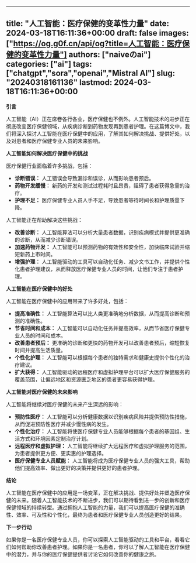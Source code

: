 
---
title: "人工智能：医疗保健的变革性力量"
date: 2024-03-18T16:11:36+00:00
draft: false
images: ["https://og.g0f.cn/api/og?title=人工智能：医疗保健的变革性力量"]
authors: ["naiveのai"]
categories: ["ai"]
tags: ["chatgpt","sora","openai","Mistral AI"]
slug: "20240318161136"
lastmod: 2024-03-18T16:11:36+00:00
---
**引言**

人工智能（AI）正在席卷各行各业，医疗保健也不例外。人工智能技术的进步正在彻底改变医疗保健领域，从疾病诊断到药物发现再到患者护理。在这篇博文中，我们将深入探讨人工智能在医疗保健中的应用，了解其如何解决挑战、提供好处，以及对患者和医疗保健专业人员的未来影响。

**人工智能如何解决医疗保健中的挑战**

医疗保健行业面临着许多挑战，包括：

- **诊断错误：** 人工错误会导致漏诊和误诊，从而影响患者预后。
- **药物开发缓慢：** 新药的开发和测试过程耗时且昂贵，阻碍了患者获得急需的治疗。
- **护理不足：** 医疗保健专业人员人手不足，导致患者等待时间长和护理质量下降。

人工智能正在帮助解决这些挑战：

- **改善诊断：** 人工智能算法可以分析大量患者数据，识别疾病模式并提供更准确的诊断，从而减少诊断错误。
- **加速药物开发：** 人工智能可以预测药物的有效性和安全性，加快临床试验并缩短新药上市时间。
- **增强护理：** 人工智能驱动的工具可以自动化任务、减少文书工作，并提供个性化患者护理建议，从而释放医疗保健专业人员的时间，让他们专注于患者护理。

**人工智能在医疗保健中的好处**

人工智能在医疗保健中的应用带来了许多好处，包括：

- **提高准确性：** 人工智能算法可以比人类更准确地分析数据，从而提高诊断和预测的准确性。
- **节省时间和成本：** 人工智能可以自动化任务并提高效率，从而节省医疗保健专业人员的时间和成本。
- **改善患者预后：** 更准确的诊断和更快的药物开发可以改善患者预后，缩短恢复时间并提高生活质量。
- **个性化护理：** 人工智能可以根据每个患者的独特需求和健康史提供个性化的治疗建议。
- **扩大获得：** 人工智能驱动的远程医疗和虚拟护理平台可以扩大医疗保健服务的覆盖范围，让偏远地区和资源匮乏地区的患者更容易获得护理。

**人工智能对医疗保健的未来影响**

人工智能将继续对医疗保健的未来产生深远的影响：

- **预防性医疗：** 人工智能可以分析健康数据以识别疾病风险并提供预防性措施，从而促进预防性医疗并减少慢性病的发生。
- **个性化治疗：** 人工智能将使医疗保健专业人员能够根据每个患者的基因组、生活方式和环境因素定制治疗计划。
- **远程医疗和虚拟护理：** 人工智能将继续扩大远程医疗和虚拟护理服务的范围，为患者提供更方便、更实惠的护理选择。
- **医疗保健专业人员赋能：** 人工智能将成为医疗保健专业人员的强大工具，帮助他们提高效率、做出更好的决策并提供更好的患者护理。

**结论**

人工智能在医疗保健中的应用是一场变革，正在解决挑战、提供好处并塑造医疗保健的未来。随着人工智能技术的不断进步，我们可以期待看到进一步的创新和医疗保健领域的持续转型。通过拥抱人工智能的力量，我们可以提高医疗保健的准确性、效率、可及性和个性化，最终为患者和医疗保健专业人员创造更好的结果。

**下一步行动**

如果你是一名医疗保健专业人员，你可以探索人工智能驱动的工具和平台，看看它们如何帮助你改善患者护理。如果你是一名患者，你可以了解人工智能在医疗保健中的潜力，并与你的医疗保健提供者讨论它如何改善你的健康之旅。